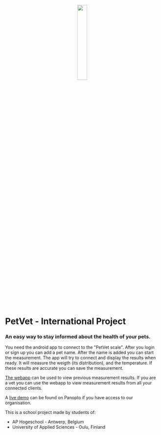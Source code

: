 <p align="center">
	<img src="https://cdn.discordapp.com/attachments/358283867368718368/677597139525959690/PetVet-Logo.png" width="25%" />
</p>

# PetVet - International Project

### An easy way to stay informed about the health of your pets.

You need the android app to connect to the "PetVet scale". After you login or sign up you can add a pet name. 
After the name is added you can start the measurement. The app will try to connect and display the results when ready.
It will measure the weigth (its distribution), and the temperature. If these results are accurate you can save the measurement.


[The webapp](https://petvet-268116.web.app/) can be used to view previous measurement results.
If you are a vet you can use the webapp to view measurement results from all your connected clients.


A [live demo](https://ap.cloud.panopto.eu/Panopto/Pages/Viewer.aspx?id=0ec85a0f-d598-4ed0-a042-aba900d65575) can be found on Panopto if you have access to our organisation.






This is a school project made by students of:
-	AP Hogeschool - Antwerp, Belgium
-	University of Applied Sciences - Oulu, Finland